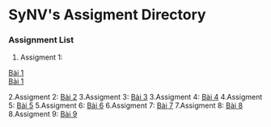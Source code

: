 # SyNV's Assigment Directory

### Assignment List

1. Assigment 1: 

[Bài 1](https://github.com/FASTTRACKSE/FFSE1704_LP3/blob/master/Assignments/SyNV/ass1/ass1-bt1a.php)</br>
[Bài 1](https://github.com/FASTTRACKSE/FFSE1704_LP3/blob/master/Assignments/SyNV/ass1/ass1-bt1b.php)

2.Assigment 2:
[Bài 2](https://github.com/FASTTRACKSE/FFSE1704_LP3/blob/master/Assignments/SyNV/ass2/ass2-bt2.php)
3.Assigment 3:
[Bài 3](https://github.com/FASTTRACKSE/FFSE1704_LP3/blob/master/Assignments/SyNV/ass3/shop.php)
3.Assigment 4:
[Bài 4](https://github.com/FASTTRACKSE/FFSE1704_LP3/blob/master/Assignments/SyNV/ass4/ass4-bt4.php)
4.Assigment 5:
[Bài 5](https://github.com/FASTTRACKSE/FFSE1704_LP3/blob/master/Assignments/SyNV/ass5/ass5-bt5.sql)
5.Assigment 6:
[Bài 6](https://github.com/FASTTRACKSE/FFSE1704_LP3/blob/master/Assignments/SyNV/ass6/ass6-bt6.sql)
6.Assigment 7:
[Bài 7](https://github.com/FASTTRACKSE/FFSE1704_LP3/blob/master/Assignments/SyNV/ass7/ass7-bt7.txt)
7.Assigment 8:
[Bài 8](https://github.com/FASTTRACKSE/FFSE1704_LP3/blob/master/Assignments/SyNV/ass8/ass8-bt8.sql)
8.Assigment 9:
[Bài 9](https://github.com/FASTTRACKSE/FFSE1704_LP3/blob/master/Assignments/SyNV/ass9/application/controllers/Admin/Home.php)

